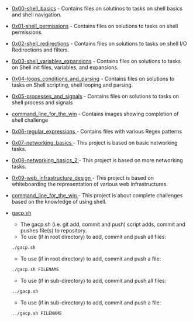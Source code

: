 - [0x00-shell_basics](./0x00-shell_basics/) - Contains files on solutinos to tasks on shell basics and shell navigation.

- [0x01-shell_permissions](./0x01-shell_permissions/) - Contains files on solutions to tasks on shell permissions.

- [0x02-shell_redirections](./0x02-shell_redirections/) - Contains files on solutions to tasks on shell I/O Redirections and filters.

- [0x03-shell_variables_expansions](./0x03-shell_variables_expansions/) - Contains files on solutions to tasks on Shell init files, variables, and expansions.

- [0x04-loops_conditions_and_parsing](./0x04-loops_conditions_and_parsing/) - Contains files on solutions to tasks on Shell scripting, shell looping and parsing.

- [0x05-processes_and_signals](./0x05-processes_and_signals/) - Contains files on solutions to tasks on shell process and signals

- [command_line_for_the_win](./command_line_for_the_win/) - Contains images showing completion of shell challenge

- [ 0x06-regular_expressions ](./0x06-regular_expressions) - Contains files with various Regex patterns

- [ 0x07-networking_basics ](./0x07-networking_basics) - This project is based on basic networking tasks.

- [ 0x08-networking_basics_2 ](./0x08-networking_basics_2) - This project is based on more networking tasks.

- [ 0x09-web_infrastructure_design ](./0x09-web_infrastructure_design) - This project is based on whiteboarding the representation of various web infrastructures.

- [ command_line_for_the_win ](./command_line_for_the_win) - This project is about complete challenges based on the knowledge of using shell.

- [ gacp.sh ](./gacp.sh)
    - The gacp.sh (i.e. git add, commit and push) script adds, commit and pushes file(s) to repository.
    - To use (if in root directory) to add, commit and push all files:
    ```bash
    ./gacp.sh
    ```
    - To use (if in root directory) to add, commit and push a file:
    ```bash
    ./gacp.sh FILENAME
    ```
    - To use (if in sub-directory) to add, commit and push all files:
    ```bash
    ../gacp.sh
    ```
    - To use (if in sub-directory) to add, commit and push a file:
    ```bash
    ../gacp.sh FILENAME
    ```
